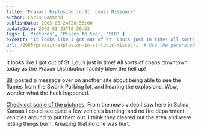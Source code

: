 ```yaml
---
title: "Praxair Explosion in St. Louis Missouri"
author: Chris Hammond
publishDate: 2005-06-24T20:53:00
updateDate: 2008-01-23T16:50:53
tags: [ 'Pictures', 'Places to See', 'SEO' ]
excerpt: "It looks like I got out of St. Louis just in time! All sorts of chaos downtown today as the Praxair Distribution facility blew the hell up! Bill posted a message over on another site about being able to see the flames from the Swank Parking lot, and hearing the explosions. Wow, wonder what the heck happened. Check out some of the pictures. From the news video I saw here in Salina Kansas I could see quite a few vehicles burning, and no fire department vehicles around to put them out. I think they cleared out the area and were letting things burn. Amazing that no one was..."
url: /2005/praxair-explosion-in-st-louis-missouri  # Use the generated URL with year
---
```

<P>It looks like I got out of St. Louis just in time! All sorts of chaos downtown today as the Praxair Distribution facility blew the hell up!</P> <P><A href="https://www.wmbtech.com">Bill</A> posted a message over on another site about being able to see the flames from the Swank Parking lot, and hearing the explosions. Wow, wonder what the heck happened.</P> <P><A href="https://www.ksdk.com/news/photogallery.aspx?gid=81102&amp;pid=6">Check out some of the pictures</A>. From the news video I saw here in Salina Kansas I could see quite a few vehicles burning, and no fire department vehicles around to put them out. I think they cleared out the area and were letting things burn. Amazing that no one was hurt.</P>
